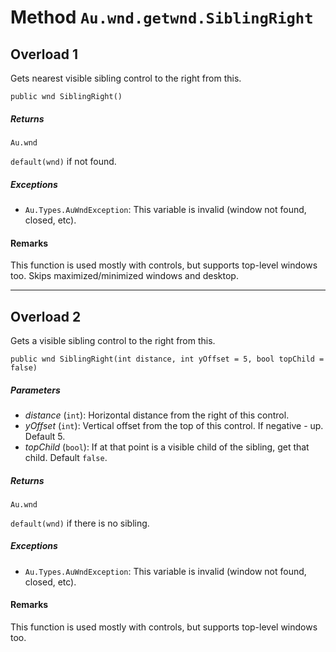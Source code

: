# Method `Au.wnd.getwnd.SiblingRight`

## Overload 1

Gets nearest visible sibling control to the right from this.

```
public wnd SiblingRight()
```

##### Returns

`Au.wnd`

`default(wnd)` if not found.

##### Exceptions

- `Au.Types.AuWndException`:
    This variable is invalid (window not found, closed, etc).

#### Remarks

This function is used mostly with controls, but supports top-level windows too. Skips maximized/minimized windows and desktop.

* * *

## Overload 2

Gets a visible sibling control to the right from this.

```
public wnd SiblingRight(int distance, int yOffset = 5, bool topChild = false)
```

##### Parameters

- *distance*  (`int`):
    Horizontal distance from the right of this control.
- *yOffset*  (`int`):
    Vertical offset from the top of this control. If negative - up. Default 5.
- *topChild*  (`bool`):
    If at that point is a visible child of the sibling, get that child. Default `false`.

##### Returns

`Au.wnd`

`default(wnd)` if there is no sibling.

##### Exceptions

- `Au.Types.AuWndException`:
    This variable is invalid (window not found, closed, etc).

#### Remarks

This function is used mostly with controls, but supports top-level windows too.